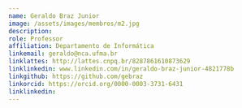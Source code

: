 ```yaml
---
name: Geraldo Braz Junior
image: /assets/images/membros/m2.jpg
description: 
role: Professor
affiliation: Departamento de Informática
linkemail: geraldo@nca.ufma.br
linklattes: http://lattes.cnpq.br/8287861610873629
linklinkedin: www.linkedin.com/in/geraldo-braz-junior-4821778b
linkgithub: https://github.com/gebraz
linkorcid: https://orcid.org/0000-0003-3731-6431
linklinkedin:
---
```


